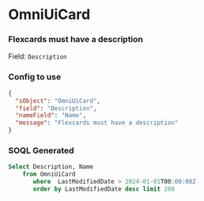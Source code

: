# OmniUiCard
### Flexcards must have a description
Field: `Description`

### Config to use
```json
{
  "sObject": "OmniUiCard",
  "field": "Description",
  "nameField": "Name",
  "message": "Flexcards must have a description"
}
```

### SOQL Generated
```sql
Select Description, Name
    from OmniUiCard
       where  LastModifiedDate > 2024-01-01T00:00:00Z  
       order by LastModifiedDate desc limit 200
```
